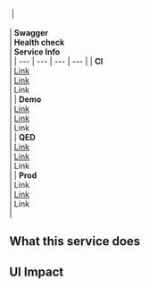  | <br><br> | **Swagger**<br> | **Health check**<br> | **Service Info**<br> |
| --- | --- | --- | --- |
| **CI**<br> | [Link](https://cp-dev-cp-charts-service.tr-tax-cp-preprod.aws-int.thomsonreuters.com/swagger-ui/index.html)<br> | [Link](https://cp-dev-cp-charts-service.tr-tax-cp-preprod.aws-int.thomsonreuters.com/api/mgmt/charts/health/info)<br> | Link<br> |
| **Demo**<br> | [Link](https://cp-test-cp-charts-service.tr-tax-cp-preprod.aws-int.thomsonreuters.com/swagger-ui/index.html)<br> | [Link](https://cp-test-cp-charts-service.tr-tax-cp-preprod.aws-int.thomsonreuters.com/api/mgmt/charts/health/info)<br> | Link<br> |
| **QED**<br> | [Link](https://cp-qed-cp-charts-service.tr-tax-cp-preprod.aws-int.thomsonreuters.com/swagger-ui/index.html)<br> | [Link](https://cp-qed-cp-charts-service.tr-tax-cp-preprod.aws-int.thomsonreuters.com/api/mgmt/charts/health/info)<br> | Link<br> |
| **Prod**<br> | Link<br> | [Link](https://cp-prod-cp-charts-service.tr-tax-cp-prod.aws-int.thomsonreuters.com/api/mgmt/charts/health/info)<br> | Link<br> |

## What this service does

## UI Impact